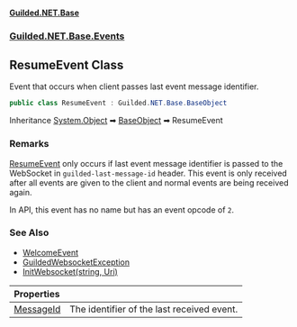 
#### [Guilded.NET.Base](Guilded_NET_Base 'Guilded.NET.Base')
### [Guilded.NET.Base.Events](Guilded_NET_Base#Guilded_NET_Base_Events 'Guilded.NET.Base.Events')
## ResumeEvent Class

Event that occurs when client passes last event message identifier.
```csharp
public class ResumeEvent : Guilded.NET.Base.BaseObject
```

Inheritance [System.Object](https://docs.microsoft.com/en-us/dotnet/api/System.Object 'System.Object') &#x27A1; [BaseObject](BaseObject 'Guilded.NET.Base.BaseObject') &#x27A1; ResumeEvent

### Remarks
  
[ResumeEvent](ResumeEvent 'Guilded.NET.Base.Events.ResumeEvent') only occurs if last event message identifier is passed to the WebSocket in `guilded-last-message-id` header. This event is only received after all events are given to the client and normal events are being received again.  
  
In API, this event has no name but has an event opcode of `2`.

### See Also
- [WelcomeEvent](WelcomeEvent 'Guilded.NET.Base.Events.WelcomeEvent')
- [GuildedWebsocketException](GuildedWebsocketException 'Guilded.NET.Base.GuildedWebsocketException')
- [InitWebsocket(string, Uri)](BaseGuildedClient_InitWebsocket(string_Uri) 'Guilded.NET.Base.BaseGuildedClient.InitWebsocket(string, System.Uri)')

| Properties | |
| :--- | :--- |
| [MessageId](ResumeEvent_MessageId 'Guilded.NET.Base.Events.ResumeEvent.MessageId') | The identifier of the last received event. |
